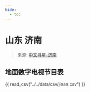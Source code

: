 ```yaml
---
hide:
  - toc
---
```


# 山东 济南

> 来源: [中文寻星-济南](http://dtmb.saoing.com/jinan.htm)

## 地面数字电视节目表

{{ read_csv("../../data/csv/jinan.csv") }}
